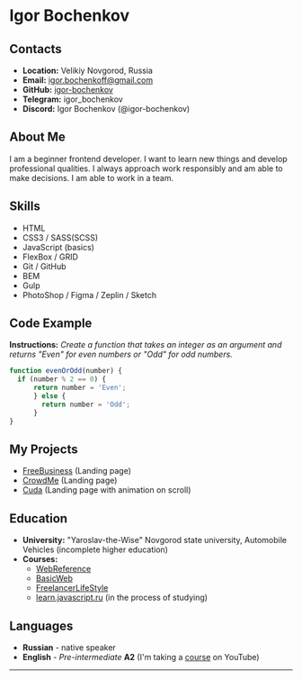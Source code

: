 # Igor Bochenkov

## Contacts

* **Location:** Velikiy Novgorod, Russia
* **Email:** igor.bochenkoff@gmail.com
* **GitHub:** [igor-bochenkov](https://github.com/igor-bochenkov)
* **Telegram:** igor_bochenkov
* **Discord:** Igor Bochenkov (@igor-bochenkov)

## About Me
I am a beginner frontend developer. I want to learn new things and develop professional qualities. I always approach work responsibly and am able to make decisions. I am able to work in a team.

## Skills
* HTML
* CSS3 / SASS(SCSS)
* JavaScript (basics)
* FlexBox / GRID
* Git / GitHub
* BEM
* Gulp
* PhotoShop / Figma / Zeplin / Sketch

## Code Example
**Instructions:** _Create a function that takes an integer as an argument and returns "Even" for even numbers or "Odd" for odd numbers._
```javascript
function evenOrOdd(number) {
  if (number % 2 == 0) {
      return number = 'Even';
      } else {
        return number = 'Odd';
      }
}
```

## My Projects
* [FreeBusiness](https://igor-bochenkov.github.io/layout---FreeBusiness/) (Landing page)
* [CrowdMe](https://igor-bochenkov.github.io/layout---CrowdMe/) (Landing page)
* [Cuda](https://igor-bochenkov.github.io/layout---Cuda/) (Landing page with animation on scroll)

## Education
* **University:** "Yaroslav-the-Wise" Novgorod state university, Automobile Vehicles (incomplete higher education)
* **Courses:**
  * [WebReference](https://webref.ru/course)
  * [BasicWeb](https://basicweb.ru/html/vvedenie.php)
  * [FreelancerLifeStyle](https://www.youtube.com/@FreelancerLifeStyle)
  * [learn.javascript.ru](https://learn.javascript.ru/) (in the process of studying)

## Languages
* **Russian** - native speaker
* **English** - _Pre-intermediate_ **A2** (I'm taking a [course](https://www.youtube.com/@user-xw2tj4lx5f) on YouTube)

***
